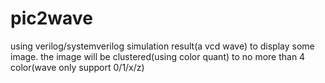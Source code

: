 # pic2wave
using verilog/systemverilog simulation result(a vcd wave) to display some image. the image will be clustered(using color quant) to no more than 4 color(wave only support 0/1/x/z) 
